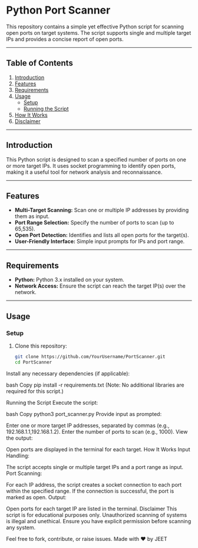 # Python Port Scanner

This repository contains a simple yet effective Python script for scanning open ports on target systems. The script supports single and multiple target IPs and provides a concise report of open ports.

---

## Table of Contents
1. [Introduction](#introduction)
2. [Features](#features)
3. [Requirements](#requirements)
4. [Usage](#usage)
    - [Setup](#setup)
    - [Running the Script](#running-the-script)
5. [How It Works](#how-it-works)
6. [Disclaimer](#disclaimer)

---

## Introduction
This Python script is designed to scan a specified number of ports on one or more target IPs. It uses socket programming to identify open ports, making it a useful tool for network analysis and reconnaissance.

---

## Features
- **Multi-Target Scanning:** Scan one or multiple IP addresses by providing them as input.
- **Port Range Selection:** Specify the number of ports to scan (up to 65,535).
- **Open Port Detection:** Identifies and lists all open ports for the target(s).
- **User-Friendly Interface:** Simple input prompts for IPs and port range.

---

## Requirements
- **Python:** Python 3.x installed on your system.
- **Network Access:** Ensure the script can reach the target IP(s) over the network.

---

## Usage

### Setup
1. Clone this repository:
   ```bash
   git clone https://github.com/YourUsername/PortScanner.git
   cd PortScanner
Install any necessary dependencies (if applicable):

bash
Copy
pip install -r requirements.txt
(Note: No additional libraries are required for this script.)

Running the Script
Execute the script:

bash
Copy
python3 port_scanner.py
Provide input as prompted:

Enter one or more target IP addresses, separated by commas (e.g., 192.168.1.1,192.168.1.2).
Enter the number of ports to scan (e.g., 1000).
View the output:

Open ports are displayed in the terminal for each target.
How It Works
Input Handling:

The script accepts single or multiple target IPs and a port range as input.
Port Scanning:

For each IP address, the script creates a socket connection to each port within the specified range.
If the connection is successful, the port is marked as open.
Output:

Open ports for each target IP are listed in the terminal.
Disclaimer
This script is for educational purposes only. Unauthorized scanning of systems is illegal and unethical. Ensure you have explicit permission before scanning any system.

Feel free to fork, contribute, or raise issues.
Made with ❤️ by JEET